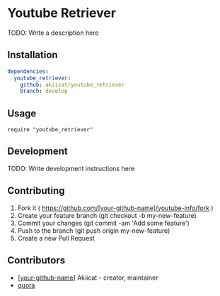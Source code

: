 # Youtube Retriever

TODO: Write a description here

## Installation

```yml
dependencies:
  youtube_retriever:
    github: akiicat/youtube_retriever
    branch: develop
```

## Usage

```cr
require "youtube_retriever"
```

## Development

TODO: Write development instructions here

## Contributing

1. Fork it ( https://github.com/[your-github-name]/youtube-info/fork )
2. Create your feature branch (git checkout -b my-new-feature)
3. Commit your changes (git commit -am 'Add some feature')
4. Push to the branch (git push origin my-new-feature)
5. Create a new Pull Request

## Contributors

- [[your-github-name]](https://github.com/[your-github-name]) Akiicat - creator, maintainer
- [quora](https://www.quora.com/How-can-I-make-a-YouTube-video-downloader-web-application-from-scratch)
